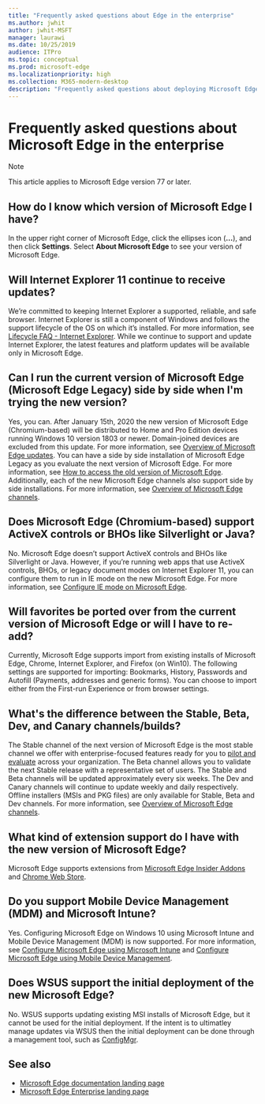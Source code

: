 ```yaml
---
title: "Frequently asked questions about Edge in the enterprise"
ms.author: jwhit
author: jwhit-MSFT
manager: laurawi
ms.date: 10/25/2019
audience: ITPro
ms.topic: conceptual
ms.prod: microsoft-edge
ms.localizationpriority: high
ms.collection: M365-modern-desktop
description: "Frequently asked questions about deploying Microsoft Edge in the enterprise"
---
```


# Frequently asked questions about Microsoft Edge in the enterprise

> [!NOTE]
> This article applies to Microsoft Edge version 77 or later.

## How do I know which version of Microsoft Edge I have?

In the upper right corner of Microsoft Edge, click the ellipses icon (**...**), and then click **Settings**. Select **About Microsoft Edge** to see your version of Microsoft Edge.

## Will Internet Explorer 11 continue to receive updates?

We’re committed to keeping Internet Explorer a supported, reliable, and safe browser. Internet Explorer is still a component of Windows and follows the support lifecycle of the OS on which it’s installed. For more information, see [Lifecycle FAQ - Internet Explorer](https://support.microsoft.com/help/17454/). While we continue to support and update Internet Explorer, the latest features and platform updates will be available only in Microsoft Edge.

## Can I run the current version of Microsoft Edge (Microsoft Edge Legacy) side by side when I'm trying the new version?

Yes, you can. After January 15th, 2020 the new version of Microsoft Edge (Chromium-based) will be distributed to Home and Pro Edition devices running Windows 10 version 1803 or newer. Domain-joined devices are excluded from this update. For more information, see [Overview of Microsoft Edge updates](https://docs.microsoft.com/deployedge/microsoft-edge-blocker-toolkit#overview). You can have a side by side installation of Microsoft Edge Legacy as you evaluate the next version of Microsoft Edge. For more information, see [How to access the old version of Microsoft Edge](https://docs.microsoft.com/deployedge/microsoft-edge-sysupdate-access-old-edge). Additionally, each of the new Microsoft Edge channels also support side by side installations. For more information, see [Overview of Microsoft Edge channels](https://docs.microsoft.com/deployedge/microsoft-edge-channels).

## Does Microsoft Edge (Chromium-based) support ActiveX controls or BHOs like Silverlight or Java?

No. Microsoft Edge doesn’t support ActiveX controls and BHOs like Silverlight or Java. However, if you’re running web apps that use ActiveX controls, BHOs, or legacy document modes on Internet Explorer 11, you can configure them to run in IE mode on the new Microsoft Edge. For more information, see [Configure IE mode on Microsoft Edge](https://docs.microsoft.com/DeployEdge/edge-ie-mode).

## Will favorites be ported over from the current version of Microsoft Edge or will I have to re-add?

Currently, Microsoft Edge supports import from existing installs of Microsoft Edge, Chrome, Internet Explorer, and Firefox (on Win10). The following settings are supported for importing: Bookmarks, History, Passwords and Autofill (Payments, addresses and generic forms). You can choose to import either from the First-run Experience or from browser settings.  

## What's the difference between the Stable, Beta, Dev, and Canary channels/builds?

The Stable channel of the next version of Microsoft Edge is the most stable channel we offer with enterprise-focused features ready for you to [pilot and evaluate](https://aka.ms/EdgeEnterprise) across your organization. The Beta channel allows you to validate the next Stable release with a representative set of users. The Stable and Beta channels will be updated approximately every six weeks. The Dev and Canary channels will continue to update weekly and daily respectively. Offline installers (MSIs and PKG files) are only available for Stable, Beta and Dev channels. For more information, see [Overview of Microsoft Edge channels](https://docs.microsoft.com/deployedge/microsoft-edge-channels).

## What kind of extension support do I have with the new version of Microsoft Edge?

Microsoft Edge supports extensions from [Microsoft Edge Insider Addons](https://go.microsoft.com/fwlink/?linkid=2081222) and [Chrome Web Store](https://go.microsoft.com/fwlink/?linkid=2072338).

## Do you support Mobile Device Management (MDM) and Microsoft Intune?

Yes. Configuring Microsoft Edge on Windows 10 using Microsoft Intune and Mobile Device Management (MDM) is now supported. For more information, see [Configure Microsoft Edge using Microsoft Intune](configure-edge-with-intune.md) and [Configure Microsoft Edge using Mobile Device Management](configure-edge-with-mdm.md).

## Does WSUS support the initial deployment of the new Microsoft Edge?

No. WSUS supports updating existing MSI installs of Microsoft Edge, but it cannot be used for the initial deployment. If the intent is to ultimatley manage updates via WSUS then the initial deployment can be done through a management tool, such as [ConfigMgr](https://docs.microsoft.com/configmgr/apps/deploy-use/deploy-edge?toc=https://docs.microsoft.com/DeployEdge/toc.json&bc=https://docs.microsoft.com/DeployEdge/breadcrumb/toc.json).

## See also

- [Microsoft Edge documentation landing page](https://docs.microsoft.com/DeployEdge/)
- [Microsoft Edge Enterprise landing page](https://aka.ms/EdgeEnterprise)
